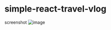 # simple-react-travel-vlog
screenshot
![image](https://user-images.githubusercontent.com/62459983/179721404-f91ed4b6-568a-4e08-82b4-0d9a68040e63.png)
